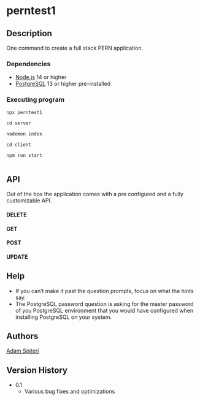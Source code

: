 # perntest1



## Description

One command to create a full stack PERN application.  

### Dependencies
* [Node.js](https://nodejs.org/en/) 14 or higher 
* [PostgreSQL](https://www.postgresql.org/download/windows/) 13 or higher pre-installed 




### Executing program
```
npx perntest1

cd server

nodemon index

cd client 

npm run start


```

## API
Out of the box the application comes with a pre configured and a fully customizable API.

#### DELETE
#### GET
#### POST
#### UPDATE



## Help

* If you can’t make it past the question prompts, focus on what the hints say.  
* The PostgreSQL password question is asking for the master password of you PostgreSQL environment that you would have configured when installing PostgreSQL on your system.


## Authors

[Adam Spiteri](https://github.com/ASpiteri-BCGov) 

## Version History

* 0.1
    * Various bug fixes and optimizations
    

